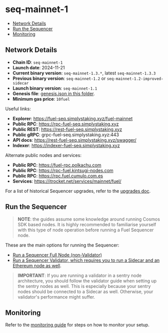 # seq-mainnet-1

- [Network Details](#network-details)
- [Run the Sequencer](#run-the-sequencer)
- [Monitoring](#monitoring)

## Network Details

- **Chain ID**: `seq-mainnet-1`
- **Launch date**: 2024-11-21
- **Current binary version**: `seq-mainnet-1.3.*`, latest `seq-mainnet-1.3.3`
- **Previous binary version**: `seq-mainnet-1.2` or `seq-mainnet-1.2-improved-sidecar`
- **Launch binary version**: `seq-mainnet-1.1`
- **Genesis file**: [genesis.json in this folder](./genesis.json).
- **Minimum gas price**: `10fuel`

Useful links:

- **Explorer**: https://fuel-seq.simplystaking.xyz/fuel-mainnet
- **Public RPC**: https://rpc-fuel-seq.simplystaking.xyz
- **Public REST**: https://rest-fuel-seq.simplystaking.xyz
- **Public gRPC**: grpc-fuel-seq.simplystaking.xyz:443
- **API docs**: https://rest-fuel-seq.simplystaking.xyz/swagger/
- **Indexer**: https://indexer-fuel-seq.simplystaking.xyz

Alternate public nodes and services:

- **Public RPC**: https://fuel-rpc.polkachu.com
- **Public RPC**: https://rpc-fuel.kintsugi-nodes.com
- **Public RPC**: https://rpc.fuel.cumulo.com.es
- **Services**: https://itrocket.net/services/mainnet/fuel/

For a list of historical Sequencer upgrades, refer to the [upgrades doc](./UPGRADES.md).

## Run the Sequencer

> **NOTE**: the guides assume some knowledge around running Cosmos SDK based nodes. It is highly recommended to familiarise yourself with this type of node operation before running a Fuel Sequencer node.

These are the main options for running the Sequencer:

- [Run a Sequencer Full Node (non-Validator)](./RUN_NODE.md)
- [Run a Sequencer Validator, which requires you to run a Sidecar and an Ethereum node as well](./RUN_VALIDATOR.md).

> **IMPORTANT**: If you are running a validator in a sentry node architecture, you should follow the validator guide when setting up the sentry nodes as well. This is especially because your sentry nodes should be connected to a Sidecar as well. Otherwise, your validator's performance might suffer.

## Monitoring

Refer to the [monitoring guide](./MONITORING.md) for steps on how to monitor your setup.
